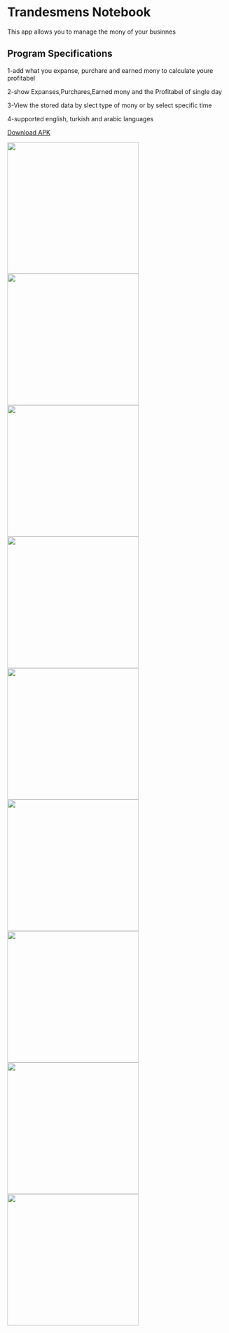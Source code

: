 # Trandesmens Notebook    

This app allows you to manage the mony of your businnes

## Program Specifications
1-add what you expanse, purchare and earned mony to calculate youre profitabel

2-show Expanses,Purchares,Earned mony and the Profitabel of single day

3-View the stored data by slect type of mony or by select specific time

4-supported english, turkish and arabic languages

<a href="https://www.mediafire.com/file/t3cyp27sg2s63qv/Tradesmens_Notebook.apk/file">Download APK</a>

<div display: flex>
   <img src="app images/add mony page.jpeg" width="300">
   <img src="app images/dark mode.jpeg" width="300">
      <img src="app images/login page.jpeg" width="300">
   <img src="app images/show data of day.jpeg" width="300">
   <img src="app images/select time.jpeg" width="300">
   <img src="app images/show old data.jpeg" width="300">
   <img src="app images/select time.jpeg" width="300">
   <img src="app images/show old data.jpeg" width="300">
   <img src="app images/settings.jpeg" width="300">
</div>
